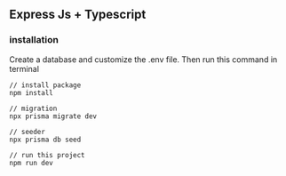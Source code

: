 ## Express Js + Typescript

### installation
Create a database and customize the .env file. Then run this command in terminal

```
// install package
npm install

// migration
npx prisma migrate dev

// seeder
npx prisma db seed

// run this project
npm run dev
```